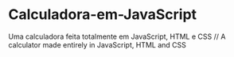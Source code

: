 # Calculadora-em-JavaScript
Uma calculadora feita totalmente em JavaScript, HTML e CSS   //  A calculator made entirely in JavaScript, HTML and CSS
